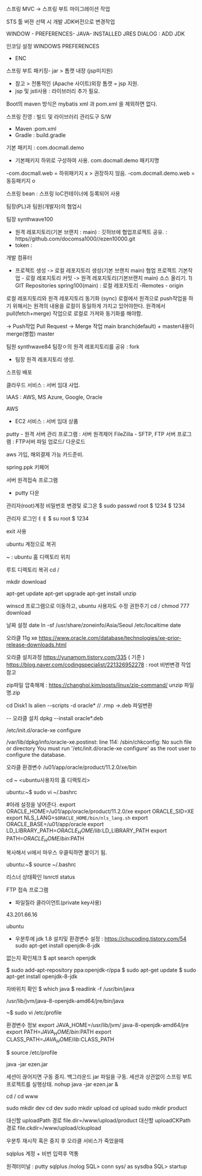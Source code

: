 스프링 MVC -> 스프링 부트 마이그레이션 작업

STS 툴 버젼 선택 시 개발 JDK버전으로 변경작업

WINDOW - PREFERENCES- JAVA- INSTALLED JRES
DIALOG : ADD JDK

인코딩 설정
WINDOWS PREFERENCES
- ENC

스프링 부트 
패키징- jar > 톰캣 내장 (jsp미지원)
  - 참고 > 전통적인 (Apache 사이트)외장 톰캣 = jsp 지원.
  - jsp 및 jstl사용 : 라이브러리 추가 필요.

Boot의 maven 방식은 mybatis xml 과 pom.xml 을 제외하면 없다.

스프링 진영
: 빌드 및 라이브러리 관리도구 S/W
 - Maven :pom.xml
 - Gradle : build.gradle

기본 패키지 : com.docmall.demo
  - 기본패키지 하위로 구성하여 사용.
  com.docmall.demo 패키지명

  -com.docmall.web = 하위패키지 x > 권장하지 않음.
  -com.docmall.demo.web = 동등패키지 o

스프링 bean : 스프링 IoC컨테이너에 등록되어 사용


팀장(PL)과 팀원(개발자)의 협업시

팀장 synthwave100
 -  원격 레포지토리(기본 브랜치 : main) : 깃허브에 협업프로젝트 공유.
  : https//github.com/docomsa1000//ezen10000.git
  - token : 

개발 컴퓨터
  - 프로젝트 생성
    -> 로컬 레포지토리 생성(기본 브랜치 main)
        협업 프로젝트 기본작업 - 로컬 레포지토리 커밋
    ->  원격 레포지토리(기본브랜치 main) 소스 올리기.
        1) GIT Repositories
            spring100(main) : 로컬 레포지토리
              -Remotes
                - origin 

로컬 레포지토리와 원격 레포지토리 동기화 (sync)
  로컬에서 원격으로 push작업을 하기 위해서는 원격의 내용을 로컬이 동일하게 가지고 있어야한다.
  원격에서 pull(fetch+merge) 작업으로 로컬로 가져와 동기화를 해야함.




-> Push작업
  Pull Request -> Merge 작업
      main branch(default) + master내용이 merge(병합)
      master

팀원 synthwave84
팀장ㅇ의 원격 레포지토리를 공유 : fork

  - 팀장 원격 레포지토리 생성.

스프링 배포

클라우드 서비스 : 서버 임대 사업.

IAAS : AWS, MS Azure, Google, Oracle

AWS 
  - EC2 서비스 : 서버 임대 상품

putty - 원격 서버 관리 프로그램 : 서버 원격제어
FileZilla - SFTP, FTP 서버 프로그램 : FTP서버 파일 업로드/ 다운로드


aws 가입, 해외결제 가능 카드준비. 

spring.ppk 키페어

서버 원격접속 프로그램 
  - putty 다운


관리자(root)계정 비밀번호 변경및 로그온
$  sudo passwd root
$  1234
$  1234

관리자 로그인ㅕㅔ
$ su root
$ 1234

exit 사용

ubuntu 계정으로 복귀

~ : ubuntu 홈 디렉토리 위치

루트 디렉토리 복귀
cd /


mkdir download

apt-get update
apt-get upgrade
apt-get install unzip


winscd 프로그램으로 이동하고, ubuntu 사용자도 수정 권한주기
cd /
chmod 777 download


날짜 설정
date
ln -sf /usr/share/zoneinfo/Asia/Seoul /etc/localtime
date

오라클 11g xe
https://www.oracle.com/database/technologies/xe-prior-release-downloads.html

오라클 설치과정
https://yunamom.tistory.com/335 ( 기준 )
https://blog.naver.com/codingspecialist/221326952278 : root 비번변경 작업 참고

zip파일 압축해제 : https://changhoi.kim/posts/linux/zip-command/
unzip 파일명.zip

cd Disk1
ls
alien --scripts -d oracle*    // .rmp ->.deb 파일변환


-- 오라클 설치
dpkg --install oracle*.deb

/etc/init.d/oracle-xe configure

/var/lib/dpkg/info/oracle-xe.postinst: line 114: /sbin/chkconfig: No such file or directory
You must run '/etc/init.d/oracle-xe configure' as the root user to configure the database.

오라클 환경변수
/u01/app/oracle/product/11.2.0/xe/bin

cd ~  <ubuntu사용자의 홈 디랙토리>

ubuntu:~$ sudo vi ~/.bashrc

#아래 설정을 넣어준다.
export ORACLE_HOME=/u01/app/oracle/product/11.2.0/xe 
export ORACLE_SID=XE 
export NLS_LANG=`$ORACLE_HOME/bin/nls_lang.sh` 
export ORACLE_BASE=/u01/app/oracle
export LD_LIBRARY_PATH=$ORACLE_HOME/lib:$LD_LIBRARY_PATH 
export PATH=$ORACLE_HOME/bin:$PATH


복사해서 vi에서 마우스 우클릭하면 붙이기 됨.

ubuntu:~$ source ~/.bashrc

리스너 상태확인
lsnrctl status


FTP 접속 프로그램
 - 파일질라 클라이언트(private key사용)


43.201.66.16

ubuntu


- 우분투에 jdk 1.8 설치및 환경변수 설정 : https://chucoding.tistory.com/54
sudo apt-get install openjdk-8-jdk


없는지 확인체크
$ apt search openjdk



$ sudo add-apt-repository ppa:openjdk-r/ppa
$ sudo apt-get update
$ sudo apt-get install openjdk-8-jdk


자바위치 확인
$ which java
$ readlink -f /usr/bin/java

/usr/lib/jvm/java-8-openjdk-amd64/jre/bin/java

~$ sudo vi /etc/profile

환경변수 정보
export JAVA_HOME=/usr/lib/jvm/
java-8-openjdk-amd64/jre
export PATH=$JAVA_HOME/bin:$PATH
export CLASS_PATH=$JAVA_HOME/lib:$CLASS_PATH


$ source /etc/profile

java -jar ezen.jar

세션이 끊어지면 구동 중지.
백그라운드 jar 파일을 구동. 세션과 상관없이 스프링 부트 프로젝트를 실행상태.
nohup java -jar ezen.jar &



cd / 
cd www

sudo mkdir dev
cd dev
sudo mkdir upload
cd upload
sudo mkdir product

대신할 uploadPath 경로
file.dir=/www/upload/product
대신할 uploadCKPath 경로
file.ckdir=/www/upload/ckupload

우분투 재시작 혹은  중지 후 오라클 서비스가 죽었을때

sqlplus 계정 + 비번 입력후 먹통

원격터미널 : putty
sqlplus /nolog
SQL> conn sys/ as sysdba
SQL> startup